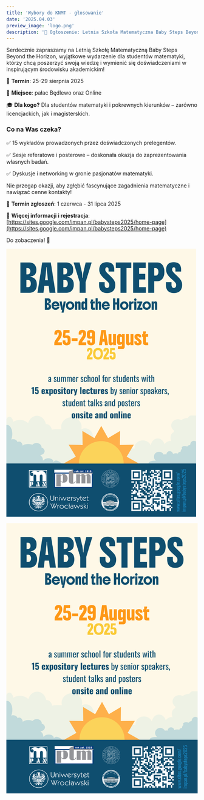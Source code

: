 ```yaml
---
title: 'Wybory do KNMT - głosowanie'
date: '2025.04.03'
preview_image: 'logo.png'
description: '📢 Ogłoszenie: Letnia Szkoła Matematyczna Baby Steps Beyond the Horizon!'
---
```



Serdecznie zapraszamy na Letnią Szkołę Matematyczną Baby Steps Beyond the Horizon, wyjątkowe wydarzenie dla studentów matematyki, którzy chcą poszerzyć swoją wiedzę i wymienić się doświadczeniami w inspirującym środowisku akademickim!

📅 **Termin**: 25-29 sierpnia 2025

📍 **Miejsce**: pałac Będlewo oraz Online

🎓 **Dla kogo?** Dla studentów matematyki i pokrewnych kierunków – zarówno licencjackich, jak i magisterskich.

### Co na Was czeka?

✅ 15 wykładów prowadzonych przez doświadczonych prelegentów.

✅ Sesje referatowe i posterowe – doskonała okazja do zaprezentowania własnych badań.

✅ Dyskusje i networking w gronie pasjonatów matematyki.

Nie przegap okazji, aby zgłębić fascynujące zagadnienia matematyczne i nawiązać cenne kontakty!

📌 **Termin zgłoszeń**: 1 czerwca - 31 lipca 2025

🔗 **Więcej informacji i rejestracja**: [https://sites.google.com/impan.pl/babysteps2025/home-page](https://sites.google.com/impan.pl/babysteps2025/home-page)

Do zobaczenia! 🎉

<img src="plakat.png" width="500px" alt="plakat Baby Steps">

![plakat Baby Steps](plakat.png)

